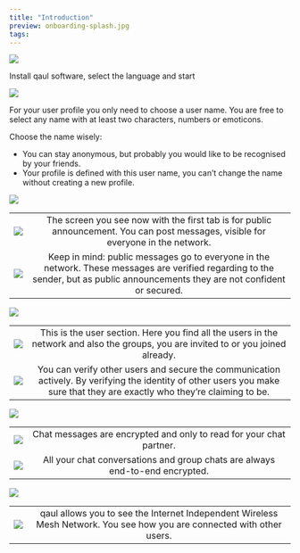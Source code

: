 ```yaml
---
title: "Introduction"
preview: onboarding-splash.jpg
tags:
---
```


![](start-alt-ausschnitt.png)

Install qaul software, select the language and start

![](user-profile-2.png)

For your user profile you only need to choose a user name. You are free to select any name with at least two characters, numbers or emoticons.

Choose the name wisely:

- You can stay anonymous, but probably you would like to be recognised by your friends.
- Your profile is defined with this user name, you can’t change the name without creating a new profile.

![](chat.png)

|                      |                                                                                  |
|----------------------|:--------------------------------------------------------------------------------:|
| ![](public-sign.png) | The screen you see now with the first tab is for public announcement. You can post messages, visible for everyone in the network. |
| ![](not-safe2.png) | Keep in mind: public messages go to everyone in the network. These messages are verified regarding to the sender, but as public announcements they are not confident or secured. |

![](user.png)

|                      |                                                                                  |
|----------------------|:--------------------------------------------------------------------------------:|
| ![](user-sign2.png) | This is the user section. Here you find all the users in the network and also the groups, you are invited to or you joined already. |
| ![](user-sign.png) | You can verify other users and secure the communication actively. By verifying the identity of other users you make sure that they are exactly who they’re claiming to be. |

![](chat.png)

|                      |                                                                                  |
|----------------------|:--------------------------------------------------------------------------------:|
| ![](chat-sign.png) | Chat messages are encrypted and only to read for your chat partner. |
| ![](safe-sign3.png) | All your chat conversations and group chats are always end-to-end encrypted. |

![](network.png)

|                      |                                                                                  |
|----------------------|:--------------------------------------------------------------------------------:|
| ![](network-sign.png) | qaul allows you to see the Internet Independent Wireless Mesh Network. You see how you are connected with other users. |
